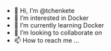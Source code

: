 - 👋 Hi, I’m @tchenkete
- 👀 I’m interested in Docker 
- 🌱 I’m currently learning Docker
- 💞️ I’m looking to collaborate on 
- 📫 How to reach me ...

<!---
tchenkete/tchenkete is a ✨ special ✨ repository because its `README.md` (this file) appears on your GitHub profile.
You can click the Preview link to take a look at your changes.
--->
